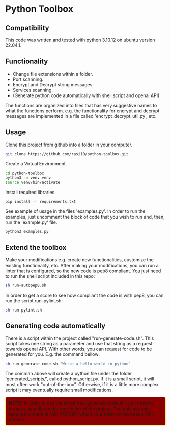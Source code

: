 # Python Toolbox 

## Compatibility
This code was written and tested with python 3.10.12 on ubuntu version 22.04.1.

## Functionality
- Change file extensions within a folder.
- Port scanning.
- Encrypt and Decrypt string messages
- Services scanning.
- (Generate python code automatically with shell script and openai API).

The functions are organized into files that has very suggestive names to what the functions perform. e.g. the functionality for encrypt and decrypt messages are implemented in a file called 'encrypt_decrypt_util.py', etc.

## Usage
Clone this project from github into a folder in your computer.

```bash
git clone https://github.com/rasi10/python-toolbox.git
```

Create a Virtual Environment
```bash
cd python-toolbox
python3 -m venv venv
source venv/bin/activate
```
Install required libraries
```bash
pip install -r requirements.txt
```

See example of usage in the files 'examples.py'. In order to run the examples, just uncomment the block of code that you wish to run and, then, run the 'example.py' file.
```bash
python3 examples.py
```

## Extend the toolbox

Make your modifications e.g. create new functionalities, customize the existing functionality, etc. After making your modifications, you can run a linter that is configured, so the new code is pep8 compliant. You just need to run the shell script included in this repo:
```bash
sh run-autopep8.sh
```

In order to get a score to see how compliant the code is with pep8, you can run the script run-pylint.sh:
```bash
sh run-pylint.sh
```

## Generating code automatically
There is a script within the project called "run-generate-code.sh". This script takes one string as a parameter and use that string as a request towards openai API. With other words, you can request for code to be generated for you. E.g. the command bellow:

```bash
sh run-generate-code.sh "Write a hello world in python"
```

The comman above will create a python file under the folder 'generated_scripts/', called python_script.py. If it is a small script, it will most often work "out-of-the-box". Otherwise, if it is a little more complex script it may eventually require small modifications.

<div style="background-color: #8B0000; padding: 10px; border: 1px solid #ffcc00; border-radius: 5px;">
    <strong>NOTE:</strong> In order to use the script 'run-generate-code.sh', you need to create a .env file on the root folder of the project. The only variable required in there is "API_TOKEN", which your token to the openai API service.
</div>
